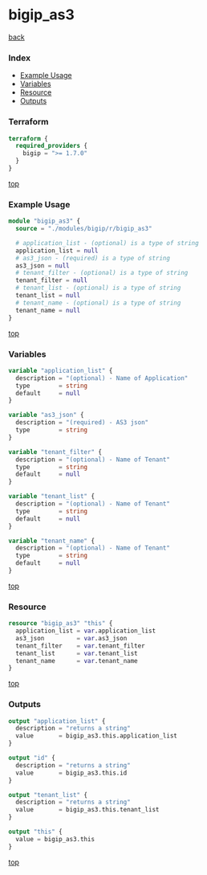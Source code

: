 # bigip_as3

[back](../bigip.md)

### Index

- [Example Usage](#example-usage)
- [Variables](#variables)
- [Resource](#resource)
- [Outputs](#outputs)

### Terraform

```terraform
terraform {
  required_providers {
    bigip = ">= 1.7.0"
  }
}
```

[top](#index)

### Example Usage

```terraform
module "bigip_as3" {
  source = "./modules/bigip/r/bigip_as3"

  # application_list - (optional) is a type of string
  application_list = null
  # as3_json - (required) is a type of string
  as3_json = null
  # tenant_filter - (optional) is a type of string
  tenant_filter = null
  # tenant_list - (optional) is a type of string
  tenant_list = null
  # tenant_name - (optional) is a type of string
  tenant_name = null
}
```

[top](#index)

### Variables

```terraform
variable "application_list" {
  description = "(optional) - Name of Application"
  type        = string
  default     = null
}

variable "as3_json" {
  description = "(required) - AS3 json"
  type        = string
}

variable "tenant_filter" {
  description = "(optional) - Name of Tenant"
  type        = string
  default     = null
}

variable "tenant_list" {
  description = "(optional) - Name of Tenant"
  type        = string
  default     = null
}

variable "tenant_name" {
  description = "(optional) - Name of Tenant"
  type        = string
  default     = null
}
```

[top](#index)

### Resource

```terraform
resource "bigip_as3" "this" {
  application_list = var.application_list
  as3_json         = var.as3_json
  tenant_filter    = var.tenant_filter
  tenant_list      = var.tenant_list
  tenant_name      = var.tenant_name
}
```

[top](#index)

### Outputs

```terraform
output "application_list" {
  description = "returns a string"
  value       = bigip_as3.this.application_list
}

output "id" {
  description = "returns a string"
  value       = bigip_as3.this.id
}

output "tenant_list" {
  description = "returns a string"
  value       = bigip_as3.this.tenant_list
}

output "this" {
  value = bigip_as3.this
}
```

[top](#index)
